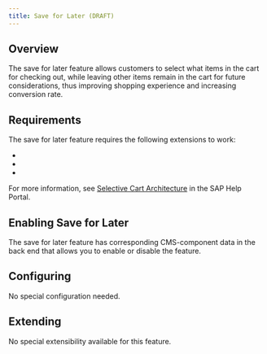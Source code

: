 ```yaml
---
title: Save for Later (DRAFT)
---
```


## Overview

The save for later feature allows customers to select what items in the cart for checking out, while leaving other items remain in the cart for future considerations, thus improving shopping experience and increasing conversion rate.

## Requirements

The save for later feature requires the following extensions to work:

- 
- 
- 

For more information, see [Selective Cart Architecture](https://help.sap.com/viewer/4c33bf189ab9409e84e589295c36d96e/1905/en-US/923b6bd803734e168a6b2e7c1087caec.html) in the SAP Help Portal.

## Enabling Save for Later

The save for later feature has corresponding CMS-component data in the back end that allows you to enable or disable the feature.


## Configuring

No special configuration needed. 


## Extending

No special extensibility available for this feature. 

